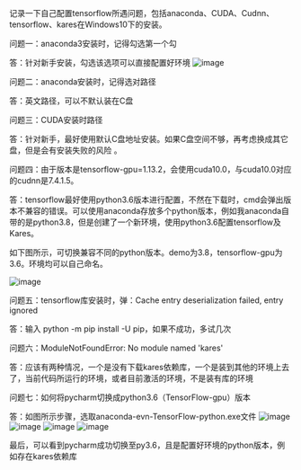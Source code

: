 记录一下自己配置tensorflow所遇问题，包括anaconda、CUDA、Cudnn、tensorflow、kares在Windows10下的安装。

问题一：anaconda3安装时，记得勾选第一个勾 

答：针对新手安装，勾选该选项可以直接配置好环境 
![image](https://user-images.githubusercontent.com/92359626/143460717-993bf7d6-ead1-4bb5-b9f6-5795674450fd.png)

问题二：anaconda安装时，记得选对路径

答：英文路径，可以不默认装在C盘

问题三：CUDA安装时路径

答：针对新手，最好使用默认C盘地址安装。如果C盘空间不够，再考虑换成其它盘，但是会有安装失败的风险 。

问题四：由于版本是tensorflow-gpu=1.13.2，会使用cuda10.0，与cuda10.0对应的cudnn是7.4.1.5。

答：tensorflow最好使用python3.6版本进行配置，不然在下载时，cmd会弹出版本不兼容的错误。可以使用anaconda存放多个python版本，例如我anaconda自带的是python3.8，但是创建了一个新环境，使用python3.6配置tensorflow及Kares。

如下图所示，可切换兼容不同的python版本。demo为3.8，tensorflow-gpu为3.6。环境均可以自己命名。

![image](https://user-images.githubusercontent.com/92359626/143460752-5acfe09c-0f97-4d68-b312-c283a7368f7f.png)

问题五：tensorflow库安装时，弹：Cache entry deserialization failed, entry ignored

答：输入 python -m pip install -U pip，如果不成功，多试几次

问题六：ModuleNotFoundError: No module named 'kares'

答：应该有两种情况，一个是没有下载kares依赖库，一个是装到其他的环境上去了，当前代码所运行的环境，或者目前激活的环境，不是装有库的环境

问题七：如何将pycharm切换成python3.6（TensorFlow-gpu）版本

答：如图所示步骤，选取anaconda-evn-TensorFlow-python.exe文件
![image](https://user-images.githubusercontent.com/92359626/143460787-1d4eaeda-7480-48be-8f22-98c4aa915af2.png)
![image](https://user-images.githubusercontent.com/92359626/143460816-fa0528cb-53f2-430d-a8ce-e3c688108a41.png)
![image](https://user-images.githubusercontent.com/92359626/143460802-5f09484f-461c-46e9-b30c-96d0c54f3e24.png)
![image](https://user-images.githubusercontent.com/92359626/143460832-38ba3d13-b872-4f9d-ad7d-7bccb886a75b.png)

 最后，可以看到pycharm成功切换至py3.6，且是配置好环境的python版本，例如存在kares依赖库

